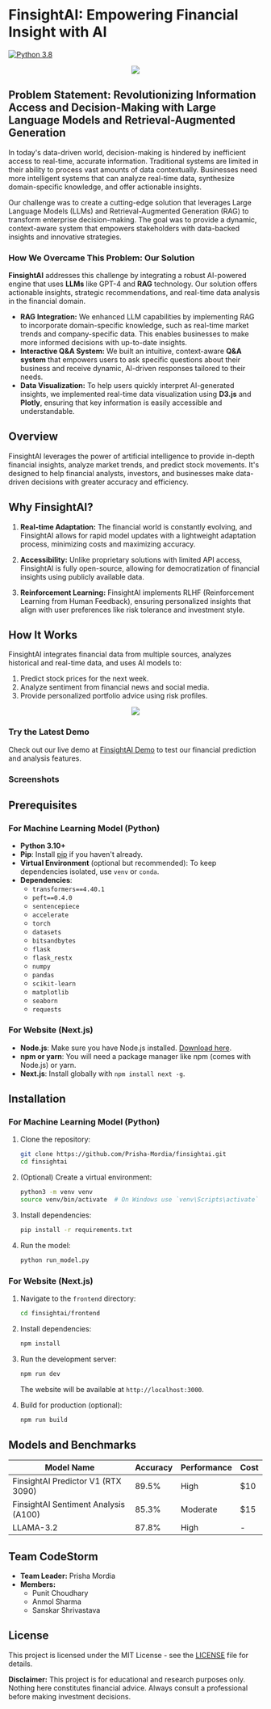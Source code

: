 # FinsightAI: Empowering Financial Insight with AI

[![Python 3.8](https://img.shields.io/badge/python-3.12-blue.svg)](https://www.python.org/downloads/release/python-380/)

<div align="center">
<img align="center" src="./screenshots/about.png"/>
</div>

## Problem Statement: Revolutionizing Information Access and Decision-Making with Large Language Models and Retrieval-Augmented Generation

In today's data-driven world, decision-making is hindered by inefficient access to real-time, accurate information. Traditional systems are limited in their ability to process vast amounts of data contextually. Businesses need more intelligent systems that can analyze real-time data, synthesize domain-specific knowledge, and offer actionable insights. 

Our challenge was to create a cutting-edge solution that leverages Large Language Models (LLMs) and Retrieval-Augmented Generation (RAG) to transform enterprise decision-making. The goal was to provide a dynamic, context-aware system that empowers stakeholders with data-backed insights and innovative strategies.

### How We Overcame This Problem: Our Solution

**FinsightAI** addresses this challenge by integrating a robust AI-powered engine that uses **LLMs** like GPT-4 and **RAG** technology. Our solution offers actionable insights, strategic recommendations, and real-time data analysis in the financial domain.

- **RAG Integration:** We enhanced LLM capabilities by implementing RAG to incorporate domain-specific knowledge, such as real-time market trends and company-specific data. This enables businesses to make more informed decisions with up-to-date insights.
- **Interactive Q&A System:** We built an intuitive, context-aware **Q&A system** that empowers users to ask specific questions about their business and receive dynamic, AI-driven responses tailored to their needs.
- **Data Visualization:** To help users quickly interpret AI-generated insights, we implemented real-time data visualization using **D3.js** and **Plotly**, ensuring that key information is easily accessible and understandable.

## Overview

FinsightAI leverages the power of artificial intelligence to provide in-depth financial insights, analyze market trends, and predict stock movements. It's designed to help financial analysts, investors, and businesses make data-driven decisions with greater accuracy and efficiency.

## Why FinsightAI?

1. **Real-time Adaptation:** The financial world is constantly evolving, and FinsightAI allows for rapid model updates with a lightweight adaptation process, minimizing costs and maximizing accuracy.
   
2. **Accessibility:** Unlike proprietary solutions with limited API access, FinsightAI is fully open-source, allowing for democratization of financial insights using publicly available data.

3. **Reinforcement Learning:** FinsightAI implements RLHF (Reinforcement Learning from Human Feedback), ensuring personalized insights that align with user preferences like risk tolerance and investment style.

## How It Works

FinsightAI integrates financial data from multiple sources, analyzes historical and real-time data, and uses AI models to:

1. Predict stock prices for the next week.
2. Analyze sentiment from financial news and social media.
3. Provide personalized portfolio advice using risk profiles.

<div align="center">
<img align="center" src="./screenshots/how_it_works.png"/>
</div>

### Try the Latest Demo

Check out our live demo at [FinsightAI Demo](https://Prisha-Mordia.github.io/FinsightAI/) to test our financial prediction and analysis features.

### Screenshots


## Prerequisites

### For Machine Learning Model (Python)

- **Python 3.10+**
- **Pip**: Install [pip](https://pip.pypa.io/en/stable/installation/) if you haven't already.
- **Virtual Environment** (optional but recommended): To keep dependencies isolated, use `venv` or `conda`.
- **Dependencies**: 
  - `transformers==4.40.1`
  - `peft==0.4.0`
  - `sentencepiece`
  - `accelerate`
  - `torch`
  - `datasets`
  - `bitsandbytes`
  - `flask`
  - `flask_restx`
  - `numpy`
  - `pandas`
  - `scikit-learn`
  - `matplotlib`
  - `seaborn`
  - `requests`

### For Website (Next.js)

- **Node.js**: Make sure you have Node.js installed. [Download here](https://nodejs.org/).
- **npm or yarn**: You will need a package manager like npm (comes with Node.js) or yarn.
- **Next.js**: Install globally with `npm install next -g`.

## Installation

### For Machine Learning Model (Python)

1. Clone the repository:
    ```bash
    git clone https://github.com/Prisha-Mordia/finsightai.git
    cd finsightai
    ```

2. (Optional) Create a virtual environment:
    ```bash
    python3 -m venv venv
    source venv/bin/activate  # On Windows use `venv\Scripts\activate`
    ```

3. Install dependencies:
    ```bash
    pip install -r requirements.txt
    ```

4. Run the model:
    ```bash
    python run_model.py
    ```

### For Website (Next.js)

1. Navigate to the `frontend` directory:
    ```bash
    cd finsightai/frontend
    ```

2. Install dependencies:
    ```bash
    npm install
    ```

3. Run the development server:
    ```bash
    npm run dev
    ```

    The website will be available at `http://localhost:3000`.

4. Build for production (optional):
    ```bash
    npm run build
    ```

## Models and Benchmarks

| Model Name                               | Accuracy  | Performance | Cost   |
| ---------------------------------------- | --------- | ----------- | ------ |
| FinsightAI Predictor V1 (RTX 3090)       | 89.5%     | High        | $10    |
| FinsightAI Sentiment Analysis (A100)     | 85.3%     | Moderate    | $15    |
| LLAMA-3.2                                | 87.8%     | High        | -      |

## Team CodeStorm

- **Team Leader:** Prisha Mordia
- **Members:**
  - Punit Choudhary 
  - Anmol Sharma
  - Sanskar Shrivastava

## License

This project is licensed under the MIT License - see the [LICENSE](LICENSE) file for details.

**Disclaimer:** This project is for educational and research purposes only. Nothing here constitutes financial advice. Always consult a professional before making investment decisions.
